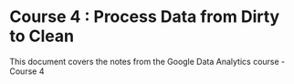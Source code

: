 # Course 4 : Process Data from Dirty to Clean

This document covers the notes from the Google Data Analytics course - Course 4

